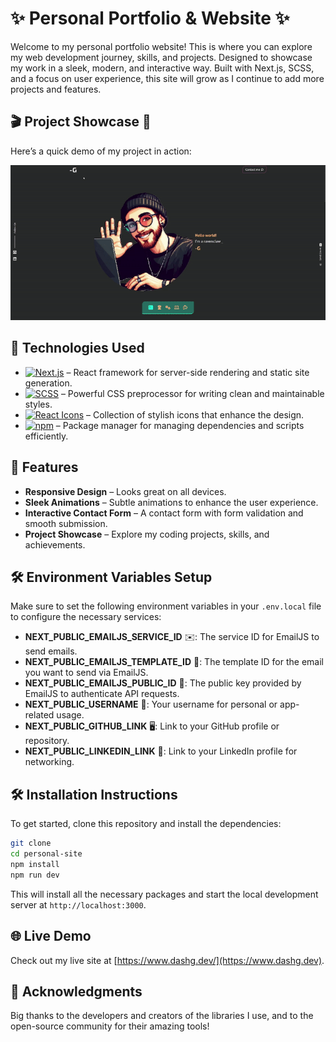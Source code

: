 
# ✨ Personal Portfolio & Website ✨

Welcome to my personal portfolio website! This is where you can explore my web development journey, skills, and projects. Designed to showcase my work in a sleek, modern, and interactive way. Built with Next.js, SCSS, and a focus on user experience, this site will grow as I continue to add more projects and features.

## 🎬 Project Showcase 🎥

Here’s a quick demo of my project in action:

![Showcase GIF](https://raw.githubusercontent.com/d4shG/personal-site/main/readme_media/showcase.gif)



## 🚀 Technologies Used  

- [![Next.js](https://img.shields.io/badge/Next.js-000000?style=for-the-badge&logo=next.js&logoColor=white)](https://nextjs.org/) – React framework for server-side rendering and static site generation.  
- [![SCSS](https://img.shields.io/badge/SCSS-CC6699?style=for-the-badge&logo=sass&logoColor=white)](https://sass-lang.com/) – Powerful CSS preprocessor for writing clean and maintainable styles.  
- [![React Icons](https://img.shields.io/badge/React%20Icons-61DAFB?style=for-the-badge&logo=react&logoColor=white)](https://react-icons.github.io/react-icons/) – Collection of stylish icons that enhance the design.  
- [![npm](https://img.shields.io/badge/npm-CB3837?style=for-the-badge&logo=npm&logoColor=white)](https://www.npmjs.com/) – Package manager for managing dependencies and scripts efficiently.  


## 🌟 Features

- **Responsive Design** – Looks great on all devices.
- **Sleek Animations** – Subtle animations to enhance the user experience.
- **Interactive Contact Form** – A contact form with form validation and smooth submission.
- **Project Showcase** – Explore my coding projects, skills, and achievements.

## 🛠️ Environment Variables Setup

Make sure to set the following environment variables in your `.env.local` file to configure the necessary services:

- **NEXT_PUBLIC_EMAILJS_SERVICE_ID** ✉️: The service ID for EmailJS to send emails.
- **NEXT_PUBLIC_EMAILJS_TEMPLATE_ID** 📝: The template ID for the email you want to send via EmailJS.
- **NEXT_PUBLIC_EMAILJS_PUBLIC_ID** 🔑: The public key provided by EmailJS to authenticate API requests.
- **NEXT_PUBLIC_USERNAME** 👤: Your username for personal or app-related usage.
- **NEXT_PUBLIC_GITHUB_LINK** 🖥️: Link to your GitHub profile or repository.
- **NEXT_PUBLIC_LINKEDIN_LINK** 💼: Link to your LinkedIn profile for networking.

## 🛠️ Installation Instructions

To get started, clone this repository and install the dependencies:

```bash
git clone 
cd personal-site
npm install
npm run dev
```

This will install all the necessary packages and start the local development server at `http://localhost:3000`.

## 🌐 Live Demo

Check out my live site at [https://www.dashg.dev/](https://www.dashg.dev).

## 🙏 Acknowledgments

Big thanks to the developers and creators of the libraries I use, and to the open-source community for their amazing tools!
